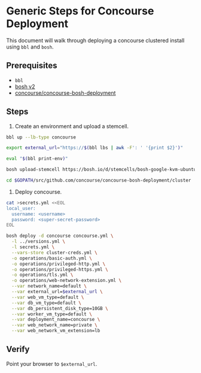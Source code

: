 # Generic Steps for Concourse Deployment

This document will walk through deploying a concourse clustered
install using `bbl` and `bosh`.

## Prerequisites

- `bbl`
- [bosh v2](https://bosh.io/docs/cli-v2.html)
- [concourse/concourse-bosh-deployment](https://github.com/concourse/concourse-bosh-deployment)

## Steps

1. Create an environment and upload a stemcell.

  ```bash
  bbl up --lb-type concourse

  export external_url="https://$(bbl lbs | awk -F': ' '{print $2}')"

  eval "$(bbl print-env)"

  bosh upload-stemcell https://bosh.io/d/stemcells/bosh-google-kvm-ubuntu-trusty-go_agent

  cd $GOPATH/src/github.com/concourse/concourse-bosh-deployment/cluster
  ```

1. Deploy concourse.

  ```bash
  cat >secrets.yml <<EOL
local_user:
    username: <username>
    password: <super-secret-password>
EOL

  bosh deploy -d concourse concourse.yml \
    -l ../versions.yml \
    -l secrets.yml \
    --vars-store cluster-creds.yml \
    -o operations/basic-auth.yml \
    -o operations/privileged-http.yml \
    -o operations/privileged-https.yml \
    -o operations/tls.yml \
    -o operations/web-network-extension.yml \
    --var network_name=default \
    --var external_url=$external_url \
    --var web_vm_type=default \
    --var db_vm_type=default \
    --var db_persistent_disk_type=10GB \
    --var worker_vm_type=default \
    --var deployment_name=concourse \
    --var web_network_name=private \
    --var web_network_vm_extension=lb
  ```

## Verify
Point your browser to `$external_url`.
